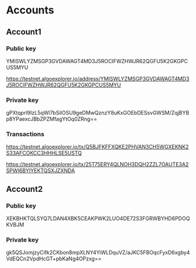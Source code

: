 # Accounts

## Account1

### Public key

YMISWLYZMSGP3GVDAWAGT4MD3J5ROCIFWZHWJR62QGFU5K2GKGPCUS5MYU

https://testnet.algoexplorer.io/address/YMISWLYZMSGP3GVDAWAGT4MD3J5ROCIFWZHWJR62QGFU5K2GKGPCUS5MYU

### Private key

gPXtqprl9IzL5qWl7bSiIOSU9geDMwQznzY8uKxGOEbDESsvGWSM/ZqjBYBp8YPaexcJBbZPZMfagYtOq0ZRng==

### Transactions

https://testnet.algoexplorer.io/tx/Q5BJFKFFXQKE2PHVAN3CH5WGXEKNK2S33AFCOKCC3HHHLSE5USTQ

https://testnet.algoexplorer.io/tx/25T75ERY4QLNOH3DQH2ZZL7OAUTE3A2SPWI6BYIYEKTQSXJZXNDA

## Account2

### Public key

XEKBHKTQLSYQ7LDAN4XBK5CEAKPWK2LUO4DE72S3FGRWBYHD6PDOQKVBJM

### Private key

gk5QSJomjzyCifk2CKbon8mpXLNY4YiWLDquVZ/aJKC5FBOqcFyxD6xgby4VdEQCn2VpdHcGT+pbKaNg4OPzxg==
